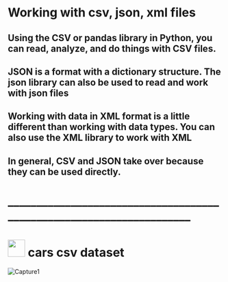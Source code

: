 # Working with csv, json, xml files

## Using the CSV or pandas library in Python, you can read, analyze, and do things with CSV files.

## JSON is a format with a dictionary structure. The json library can also be used to read and work with json files

## Working with data in XML format is a little different than working with data types. You can also use the XML library to work with XML

## In general, CSV and JSON take over because they can be used directly.

# _____________________________________________________________________

# <img height="40" src="https://raw.githubusercontent.com/innng/innng/master/assets/kyubey.gif"/> cars csv dataset
![Capture1](https://github.com/kiyakeynia8/python_class_NY/assets/118113533/fcf0cb89-27b1-4a7f-94f2-5b1b62351d3b)
